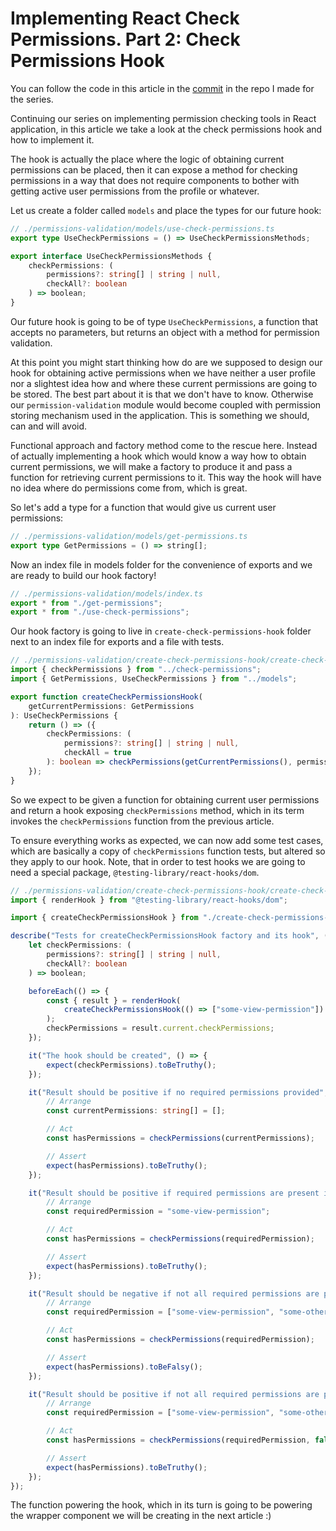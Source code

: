 # Implementing React Check Permissions. Part 2: Check Permissions Hook

You can follow the code in this article in the [commit](https://github.com/Bwca/implementing-react-check-permissions/commit/3209059e00190392b838913d15c6fc62f4f7ba34) in the repo I made for the series.

Continuing our series on implementing permission checking tools in React application, in this article we take a look at the check permissions hook and how to implement it.

The hook is actually the place where the logic of obtaining current permissions can be placed, then it can expose a method for checking permissions in a way that does not require components to bother with getting active user permissions from the profile or whatever.

Let us create a folder called `models` and place the types for our future hook:

```typescript
// ./permissions-validation/models/use-check-permissions.ts
export type UseCheckPermissions = () => UseCheckPermissionsMethods;

export interface UseCheckPermissionsMethods {
    checkPermissions: (
        permissions?: string[] | string | null,
        checkAll?: boolean
    ) => boolean;
}
```

Our future hook is going to be of type `UseCheckPermissions`, a function that accepts no parameters, but returns an object with a method for permission validation.

At this point you might start thinking how do are we supposed to design our hook for obtaining active permissions when we have neither a user profile nor a slightest idea how and where these current permissions are going to be stored. The best part about it is that we don't have to know. Otherwise our `permission-validation` module would become coupled with permission storing mechanism used in the application. This is something we should, can and will avoid.

Functional approach and factory method come to the rescue here. Instead of actually implementing a hook which would know a way how to obtain current permissions, we will make a factory to produce it and pass a function for retrieving current permissions to it. This way the hook will have no idea where do permissions come from, which is great.

So let's add a type for a function that would give us current user permissions:

```typescript
// ./permissions-validation/models/get-permissions.ts
export type GetPermissions = () => string[];
```

Now an index file in models folder for the convenience of exports and we are ready to build our hook factory!

```typescript
// ./permissions-validation/models/index.ts
export * from "./get-permissions";
export * from "./use-check-permissions";
```

Our hook factory is going to live in `create-check-permissions-hook` folder next to an index file for exports and a file with tests.

```typescript
// ./permissions-validation/create-check-permissions-hook/create-check-permissions-hook.function.ts
import { checkPermissions } from "../check-permissions";
import { GetPermissions, UseCheckPermissions } from "../models";

export function createCheckPermissionsHook(
    getCurrentPermissions: GetPermissions
): UseCheckPermissions {
    return () => ({
        checkPermissions: (
            permissions?: string[] | string | null,
            checkAll = true
        ): boolean => checkPermissions(getCurrentPermissions(), permissions, checkAll),
    });
}
```

So we expect to be given a function for obtaining current user permissions and return a hook exposing `checkPermissions` method, which in its term invokes the `checkPermissions` function from the previous article.

To ensure everything works as expected, we can now add some test cases, which are basically a copy of `checkPermissions` function tests, but altered so they apply to our hook. Note, that in order to test hooks we are going to need a special package, `@testing-library/react-hooks/dom`.

```typescript
// ./permissions-validation/create-check-permissions-hook/create-check-permissions-hook.function.spec.ts
import { renderHook } from "@testing-library/react-hooks/dom";

import { createCheckPermissionsHook } from "./create-check-permissions-hook.function";

describe("Tests for createCheckPermissionsHook factory and its hook", () => {
    let checkPermissions: (
        permissions?: string[] | string | null,
        checkAll?: boolean
    ) => boolean;

    beforeEach(() => {
        const { result } = renderHook(
            createCheckPermissionsHook(() => ["some-view-permission"])
        );
        checkPermissions = result.current.checkPermissions;
    });

    it("The hook should be created", () => {
        expect(checkPermissions).toBeTruthy();
    });

    it("Result should be positive if no required permissions provided", () => {
        // Arrange
        const currentPermissions: string[] = [];

        // Act
        const hasPermissions = checkPermissions(currentPermissions);

        // Assert
        expect(hasPermissions).toBeTruthy();
    });

    it("Result should be positive if required permissions are present in current permissions", () => {
        // Arrange
        const requiredPermission = "some-view-permission";

        // Act
        const hasPermissions = checkPermissions(requiredPermission);

        // Assert
        expect(hasPermissions).toBeTruthy();
    });

    it("Result should be negative if not all required permissions are present", () => {
        // Arrange
        const requiredPermission = ["some-view-permission", "some-other-permission"];

        // Act
        const hasPermissions = checkPermissions(requiredPermission);

        // Assert
        expect(hasPermissions).toBeFalsy();
    });

    it("Result should be positive if not all required permissions are present when checkAll parameter is set to false", () => {
        // Arrange
        const requiredPermission = ["some-view-permission", "some-other-permission"];

        // Act
        const hasPermissions = checkPermissions(requiredPermission, false);

        // Assert
        expect(hasPermissions).toBeTruthy();
    });
});

```

The function powering the hook, which in its turn is going to be powering the wrapper component we will be creating in the next article :)
